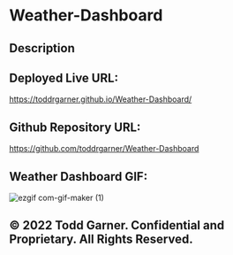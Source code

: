 # Weather-Dashboard


## Description
<!-- 

The weather dashbord provide users the access to check the daily forecast for uo to ive days in advance. The user starts by typing in city they want to check the temperature in. Once the city is selected, the app is prompted to provide the temperature, humidity, wind speed, and UV index. The user has the option of storing and saving all dailyp forecast data in their local storage unless they decides to clear their history.



This weather app works by allowing the user to input a city name in plain english, it will then conver the city name into lat and lon and pull the required data from the Open Weather public API. It will then update the data onscreen with the current weather data as well as the 5 day forcast. Some of the UI elements change base on the current weather, like the background image and the 5 day icons. Once they have checked their city name they can then check another or come back at a later time to find their most recent city name saved in localstorage and shown on screen.

Start by typing a city of your choosing, then be prompted with information includng a temperature, humidity, wind speed, and UV index, below the current weather information will be a 5 day forecast of the weather in the given city, all previous citys will be stored and saved unless user decides to clear history.



## Technology Used


 -->

## Deployed Live URL:
 https://toddrgarner.github.io/Weather-Dashboard/

## Github Repository URL:
https://github.com/toddrgarner/Weather-Dashboard

## Weather Dashboard GIF:
![ezgif com-gif-maker (1)](https://user-images.githubusercontent.com/110719370/189460119-36abf568-af29-40c7-be04-960d54d386f8.gif)

## © 2022 Todd Garner. Confidential and Proprietary. All Rights Reserved.
